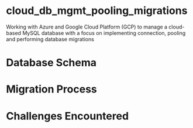 # cloud_db_mgmt_pooling_migrations
Working with Azure and Google Cloud Platform (GCP) to manage a cloud-based MySQL database with a focus on implementing connection, pooling and performing database migrations

# Database Schema

# Migration Process

# Challenges Encountered

